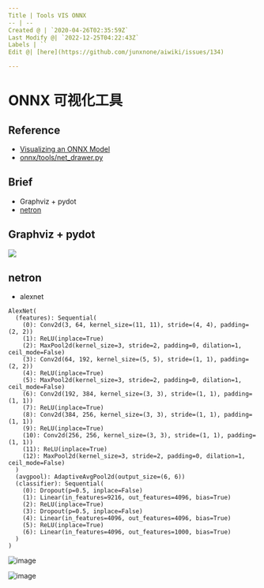 ```yaml
---
Title | Tools VIS ONNX
-- | --
Created @ | `2020-04-26T02:35:59Z`
Last Modify @| `2022-12-25T04:22:43Z`
Labels | ``
Edit @| [here](https://github.com/junxnone/aiwiki/issues/134)

---
```


# ONNX 可视化工具

## Reference

- [Visualizing an ONNX Model](https://github.com/onnx/tutorials/blob/master/tutorials/VisualizingAModel.md)
- [onnx/tools/net_drawer.py](https://github.com/onnx/onnx/blob/master/onnx/tools/net_drawer.py)


## Brief
- Graphviz + pydot
- [netron](https://github.com/junxnone/AI/issues/97) 

## Graphviz + pydot

![](https://raw.githubusercontent.com/onnx/tutorials/master/tutorials/assets/squeezenet.png)

## netron

- alexnet
```
AlexNet(
  (features): Sequential(
    (0): Conv2d(3, 64, kernel_size=(11, 11), stride=(4, 4), padding=(2, 2))
    (1): ReLU(inplace=True)
    (2): MaxPool2d(kernel_size=3, stride=2, padding=0, dilation=1, ceil_mode=False)
    (3): Conv2d(64, 192, kernel_size=(5, 5), stride=(1, 1), padding=(2, 2))
    (4): ReLU(inplace=True)
    (5): MaxPool2d(kernel_size=3, stride=2, padding=0, dilation=1, ceil_mode=False)
    (6): Conv2d(192, 384, kernel_size=(3, 3), stride=(1, 1), padding=(1, 1))
    (7): ReLU(inplace=True)
    (8): Conv2d(384, 256, kernel_size=(3, 3), stride=(1, 1), padding=(1, 1))
    (9): ReLU(inplace=True)
    (10): Conv2d(256, 256, kernel_size=(3, 3), stride=(1, 1), padding=(1, 1))
    (11): ReLU(inplace=True)
    (12): MaxPool2d(kernel_size=3, stride=2, padding=0, dilation=1, ceil_mode=False)
  )
  (avgpool): AdaptiveAvgPool2d(output_size=(6, 6))
  (classifier): Sequential(
    (0): Dropout(p=0.5, inplace=False)
    (1): Linear(in_features=9216, out_features=4096, bias=True)
    (2): ReLU(inplace=True)
    (3): Dropout(p=0.5, inplace=False)
    (4): Linear(in_features=4096, out_features=4096, bias=True)
    (5): ReLU(inplace=True)
    (6): Linear(in_features=4096, out_features=1000, bias=True)
  )
)
```
![image](https://user-images.githubusercontent.com/2216970/80299188-f9a68100-87c4-11ea-9a16-a651392dafb2.png)

![image](https://user-images.githubusercontent.com/2216970/80296632-70388400-87af-11ea-99f9-ce5335c163b3.png)

